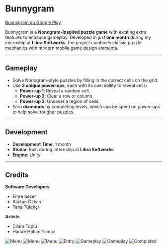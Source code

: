 # Bunnygram  

[Bunnygram on Google Play](https://play.google.com/store/apps/details?id=com.LibraInterns.Bunnygram)  

Bunnygram is a **Nonogram-inspired puzzle game** with exciting extra features to enhance gameplay. Developed in just **one month** during my internship at **Libra Softworks**, the project combines classic puzzle mechanics with modern mobile game design elements.  

---

##  Gameplay  

- Solve Nonogram-style puzzles by filling in the correct cells on the grid.  
- Use **3 unique power-ups**, each with its own ability to reveal cells:  
  - **Power-up 1**: Reveal a random cell.  
  - **Power-up 2**: Clear a row or column.  
  - **Power-up 3**: Uncover a region of cells.  
- Earn **diamonds** by completing levels, which can be spent on power-ups to help solve tougher puzzles.  

---

##  Development  

- **Development Time**: 1 month  
- **Studio**: Built during internship at **Libra Softworks**  
- **Engine**: Unity  

---

##  Credits  

**Software Developers**  
- Emre Sezer  
- Atakan Özkan  
- Taha Tüfekçi  

**Artists**  
- Dilara Toplu  
- Hande Hatice Yılmaz  

![Menu](main-menu-1.png)
![Menu](main-menu-2.png)
![Menu](main-menu-3.png)
![Entry](level-entry.png)
![Gameplay](gameplay-1.png)
![Gameplay](gameplay-2.png)
![Completed](level-completed.png)
